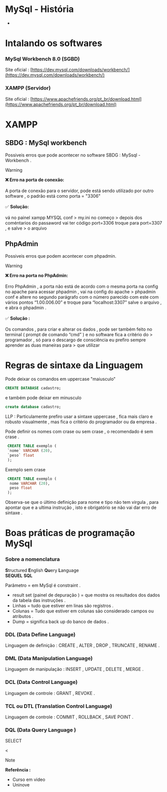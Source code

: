 # MySql - História  

*

# Intalando os softwares 

### MySql Workbench 8.0 (SGBD)
Site oficial : [https://dev.mysql.com/downloads/workbench/](https://dev.mysql.com/downloads/workbench/) 

### XAMPP (Servidor)
Site oficial : [https://www.apachefriends.org/pt_br/download.html](https://www.apachefriends.org/pt_br/download.html)

# XAMPP

##  SBDG : MySql workbench

<p> Possiveis erros que pode acontecer no software SBDG : MySsql - Workbench . </p> 

> [!warning] 
> <strong>❌ Erro na porta de conexão: </strong>  <br> <br>
> A porta de conexão para o servidor, 
> pode está sendo utilizado por outro software , 
> o padrão está como porta = "3306" <br> <br>
> ✅ <strong> Solução:</strong> <br> <br>
> vá no painel xampp MYSQL conf > my.ini no começo > depois dos coméntarios do passaword vai ter 
> código port=3306 troque para port=3307 , e salve > o arquivo </p>

## PhpAdmin

<p> Possiveis erros que podem acontecer com phpadmin. </p>

> [!warning] 
> <strong> ❌ Erro na porta no PhpAdmin: </strong> <br> <br>
> Erro PhpAdmin , a porta não está de acordo 
> com o mesma porta na config no apache para 
> acessar phpadmin , vai na config do apache >
> phpadmin conf e altere no segundo parágrafo com o
> número parecido com este com vários pontos 
> “1.00.006.00” e troque para “localhost:3307” 
> salve o arquivo , e abra o phpadmin . <br> <br>
> ✅ <strong> Solução : </strong> <br> <br>
> Os comandos , para criar e alterar os dados , 
> pode ser também feito no terminal ( prompt de 
> comando “cmd” )  e no software fica a critério do > programador , só para o descargo de consciência 
> eu prefiro sempre aprender as duas maneiras para > que utilizar  </p>

    
  

# Regras de sintaxe da Linguagem 

<p> Pode deixar os comandos em uppercase "maiusculo"  </p>

```sql
CREATE DATABASE cadastro;
```

<p> e também pode deixar em  minusculo  </p>

```sql
create database cadastro;
```
<p> LLP : Particulamente prefiro usar a sintaxe uppercase , fica mais claro e robusto visualmente , mas fica o critério do programador ou da empresa . </p>


<p> Pode definir os nomes com crase ou sem crase , o recomendado é sem crase . </p>

```SQL 
 CREATE TABLE exemplo (
 `nome` VARCHAR (20),
 `peso` float
 );
```

<p> Exemplo sem crase </p>

```SQL 
 CREATE TABLE exemplo (
  nome VARCHAR (20),
  peso float
 );
```

<p> Observa-se que o último definição para nome e tipo não tem virgula , para apontar que e a ultima instrução , isto e obrigatório se não vai dar erro de sintaxe .</p>


# Boas práticas de programação MySql

### Sobre a nomenclatura 
**S**tructured **E**nglish **Qu**ery **L**anguage  <BR>
**SEQUEL**
**SQL**

Parâmetro = em MySql é constraint .
* result set (painel de depuração )  = que mostra os  resultados dos dados da tabela das instruçôes  .
* Linhas = tudo que estiver em linas são registros  .
* Colunas = Tudo que estiver em colunas são considerado campos ou atributos .
* Dump = significa back up do banco de dados  .

 ### **DDL** (Data Define Language)

  <p> Linguagem de definição : CREATE , ALTER , DROP , TRUNCATE , RENAME .</p> 

### **DML** (Data Manipulation Language)
 
  <p> Linguagem de manipulação : INSERT , UPDATE , DELETE , MERGE .</P>

 ### **DCL** (Data Control Language)

  <p> Linguagem de controle : GRANT , REVOKE .</p> 


 ### **TCL** ou **DTL** (Translation Control Language)

  <p> Linguagem de controle : COMMIT , ROLLBACK , SAVE POINT .</p> 

  ### **DQL** (Data Query Language )

  <p> SELECT </p> <





> [!note]
> <strong>Referência : </strong> <br>
> * Curso em video 
> * Uninove 
